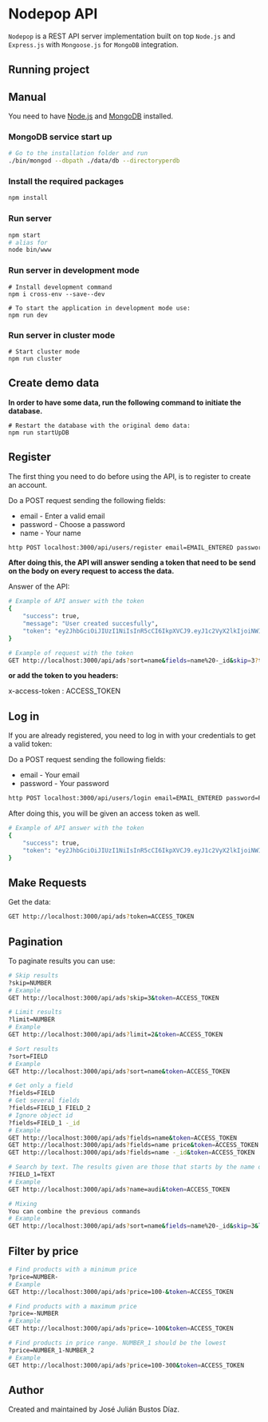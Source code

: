 # Nodepop API
`Nodepop` is a REST API server implementation built on top `Node.js` and `Express.js` with `Mongoose.js` for `MongoDB` integration.

## Running project

## Manual

You need to have [Node.js](https://nodejs.org) and [MongoDB](https://www.mongodb.com) installed.

### MongoDB service start up

```sh
# Go to the installation folder and run
./bin/mongod --dbpath ./data/db --directoryperdb
```

### Install the required packages

```sh
npm install
```

### Run server

```sh
npm start
# alias for
node bin/www
```

### Run server in development mode

```shell
# Install development command
npm i cross-env --save--dev
```

```shell
# To start the application in development mode use:
npm run dev
```

### Run server in cluster mode

```shell
# Start cluster mode
npm run cluster
```

## Create demo data

**In order to have some data, run the following command to initiate the database.**

```shell
# Restart the database with the original demo data:
npm run startUpDB
```

## Register

The first thing you need to do before using the API, is to register to create an account.

Do a POST request sending the following fields:

* email - Enter a valid email
* password - Choose a password
* name - Your name

```sh
http POST localhost:3000/api/users/register email=EMAIL_ENTERED password=PASSWORD_ENTERED name=NAME_ENTERED
```

**After doing this, the API will answer sending a token that need to be send on the body on every request to access the data.**

Answer of the API:

```sh
# Example of API answer with the token
{
    "success": true,
    "message": "User created succesfully",
    "token": "ey2JhbGciOiJIUzI1NiIsInR5cCI6IkpXVCJ9.eyJ1c2VyX2lkIjoiNWI0MWZkYTk0YTVlNTUzZTQ2NTY4NzEwIiwiaWF0IjoxNTMxMDUxNDMzLCJleHAiOjE1MzExMzc4MzN9.DyvPPmUea7r-M_Sr7hmpSwKSNAVXoFtCkJGKVwpQZo"
}
```

```sh
# Example of request with the token
GET http://localhost:3000/api/ads?sort=name&fields=name%20-_id&skip=3?token=ACCESS_TOKEN
```

**or add the token to you headers:**

x-access-token : ACCESS_TOKEN

## Log in

If you are already registered, you need to log in with your credentials to get a valid token:

Do a POST request sending the following fields:

* email - Your email
* password - Your password

```sh
http POST localhost:3000/api/users/login email=EMAIL_ENTERED password=PASSWORD_ENTERED
```

After doing this, you will be given an access token as well.

```sh
# Example of API answer with the token
{
    "success": true,
    "token": "ey2JhbGciOiJIUzI1NiIsInR5cCI6IkpXVCJ9.eyJ1c2VyX2lkIjoiNWI0MWZkYTk0YTVlNTUzZTQ2NTY4NzEwIiwiaWF0IjoxNTMxMDUxNDMzLCJleHAiOjE1MzExMzc4MzN9.DyvPPmUea7r-M_Sr7hmpSwKSNAVXoFtCkJGKVwpQZo"
}
```

## Make Requests

Get the data:

```sh
GET http://localhost:3000/api/ads?token=ACCESS_TOKEN
```

## Pagination

To paginate results you can use:

```sh
# Skip results
?skip=NUMBER
# Example
GET http://localhost:3000/api/ads?skip=3&token=ACCESS_TOKEN
```

```sh
# Limit results
?limit=NUMBER
# Example
GET http://localhost:3000/api/ads?limit=2&token=ACCESS_TOKEN
```

```sh
# Sort results
?sort=FIELD
# Example
GET http://localhost:3000/api/ads?sort=name&token=ACCESS_TOKEN
```

```sh
# Get only a field
?fields=FIELD
# Get several fields
?fields=FIELD_1 FIELD_2
# Ignore object id
?fields=FIELD_1 -_id
# Example
GET http://localhost:3000/api/ads?fields=name&token=ACCESS_TOKEN
GET http://localhost:3000/api/ads?fields=name price&token=ACCESS_TOKEN
GET http://localhost:3000/api/ads?fields=name -_id&token=ACCESS_TOKEN
```

```sh
# Search by text. The results given are those that starts by the name or matches the same name given in a case insensitive way.
?FIELD_1=TEXT
# Example
GET http://localhost:3000/api/ads?name=audi&token=ACCESS_TOKEN
```

```sh
# Mixing
You can combine the previous commands
# Example
GET http://localhost:3000/api/ads?sort=name&fields=name%20-_id&skip=3&limit=10&token=ACCESS_TOKEN
```

## Filter by price

```sh
# Find products with a minimum price
?price=NUMBER-
# Example
GET http://localhost:3000/api/ads?price=100-&token=ACCESS_TOKEN
```

```sh
# Find products with a maximum price
?price=-NUMBER
# Example
GET http://localhost:3000/api/ads?price=-100&token=ACCESS_TOKEN
```

```sh
# Find products in price range. NUMBER_1 should be the lowest
?price=NUMBER_1-NUMBER_2
# Example
GET http://localhost:3000/api/ads?price=100-300&token=ACCESS_TOKEN
```


## Author

Created and maintained by José Julián Bustos Díaz.